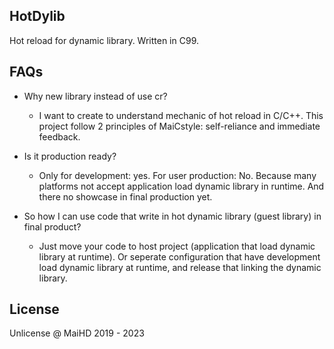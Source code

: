 HotDylib
--------
Hot reload for dynamic library. Written in C99.

FAQs
----
- Why new library instead of use cr?
  - I want to create to understand mechanic of hot reload in C/C++. This project follow 2 principles of MaiCstyle: self-reliance and immediate feedback.

- Is it production ready? 
  - Only for development: yes. For user production: No. Because many platforms not accept application load dynamic library in runtime. And there no showcase in final production yet.

- So how I can use code that write in hot dynamic library (guest library) in final product? 
  - Just move your code to host project (application that load dynamic library at runtime). Or seperate configuration that have development load dynamic library at runtime, and release that linking the dynamic library. 

License
-------
Unlicense @ MaiHD 2019 - 2023